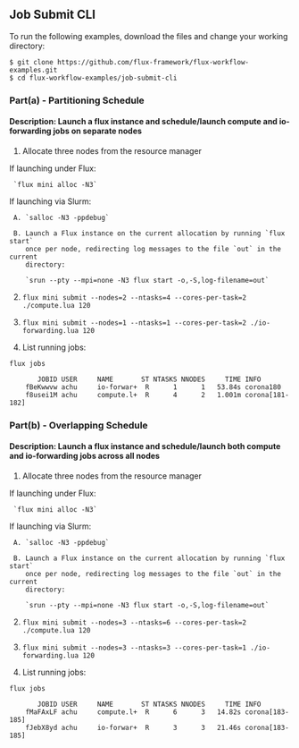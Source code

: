 ## Job Submit CLI

To run the following examples, download the files and change your working directory:

```
$ git clone https://github.com/flux-framework/flux-workflow-examples.git
$ cd flux-workflow-examples/job-submit-cli
```

### Part(a) - Partitioning Schedule

#### Description: Launch a flux instance and schedule/launch compute and io-forwarding jobs on separate nodes

1. Allocate three nodes from the resource manager

  If launching under Flux:

     `flux mini alloc -N3`

  If launching via Slurm:

     A. `salloc -N3 -ppdebug`

     B. Launch a Flux instance on the current allocation by running `flux start`
        once per node, redirecting log messages to the file `out` in the current
        directory:

        `srun --pty --mpi=none -N3 flux start -o,-S,log-filename=out`

2. `flux mini submit --nodes=2 --ntasks=4 --cores-per-task=2 ./compute.lua 120`

3. `flux mini submit --nodes=1 --ntasks=1 --cores-per-task=2 ./io-forwarding.lua 120`

4. List running jobs:

`flux jobs`

```
       JOBID USER     NAME       ST NTASKS NNODES     TIME INFO
    fBeKwwvw achu     io-forwar+  R      1      1   53.84s corona180
    f8usei1M achu     compute.l+  R      4      2   1.001m corona[181-182]
```

### Part(b) - Overlapping Schedule

#### Description: Launch a flux instance and schedule/launch both compute and io-forwarding jobs across all nodes

1. Allocate three nodes from the resource manager

  If launching under Flux:

     `flux mini alloc -N3`

  If launching via Slurm:

     A. `salloc -N3 -ppdebug`

     B. Launch a Flux instance on the current allocation by running `flux start`
        once per node, redirecting log messages to the file `out` in the current
        directory:

        `srun --pty --mpi=none -N3 flux start -o,-S,log-filename=out`

2. `flux mini submit --nodes=3 --ntasks=6 --cores-per-task=2 ./compute.lua 120`

3. `flux mini submit --nodes=3 --ntasks=3 --cores-per-task=1 ./io-forwarding.lua 120`

4. List running jobs:

`flux jobs`

```
       JOBID USER     NAME       ST NTASKS NNODES     TIME INFO
    fMaFAxLF achu     compute.l+  R      6      3   14.82s corona[183-185]
    fJebX8yd achu     io-forwar+  R      3      3   21.46s corona[183-185]
```
